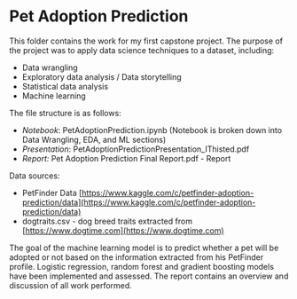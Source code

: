 # Pet Adoption Prediction

This folder contains the work for my first capstone project. The purpose of the project was to apply data science techniques to a dataset, including:

- Data wrangling
- Exploratory data analysis / Data storytelling
- Statistical data analysis
- Machine learning

The file structure is as follows:

- *Notebook*: PetAdoptionPrediction.ipynb (Notebook is broken down into Data Wrangling, EDA, and ML sections)
- *Presentation*: PetAdoptionPredictionPresentation_IThisted.pdf
- *Report:* Pet Adoption Prediction Final Report.pdf - Report

Data sources: 
- PetFinder Data [https://www.kaggle.com/c/petfinder-adoption-prediction/data](https://www.kaggle.com/c/petfinder-adoption-prediction/data)
- dogtraits.csv - dog breed traits extracted from [https://www.dogtime.com](https://www.dogtime.com)

The goal of the machine learning model is to predict whether a pet will be adopted or not based on the information extracted from his PetFinder profile. Logistic regression, random forest and gradient boosting models have been implemented and assessed.
The report contains an overview and discussion of all work performed.
